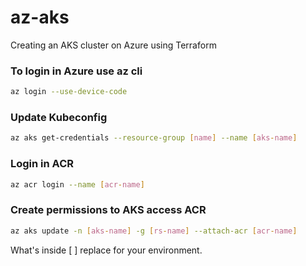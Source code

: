# az-aks
Creating an AKS cluster on Azure using Terraform

### To login in Azure use az cli
``` bash
az login --use-device-code
```

### Update Kubeconfig
``` bash
az aks get-credentials --resource-group [name] --name [aks-name]
```

### Login in ACR
``` bash
az acr login --name [acr-name]
```

### Create permissions to AKS access ACR
``` bash
az aks update -n [aks-name] -g [rs-name] --attach-acr [acr-name]
```

What's inside [ ] replace for your environment.
